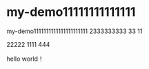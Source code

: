 # my-demo11111111111111
my-demo1111111111111111111111
2333333333
33
11

22222
1111
444

hello world！
